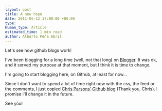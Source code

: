 ```yaml
---
layout: post
title: A new hope
date: 2011-06-12 17:00:00 +00:00
type:
human_type: Article
estimated_time: 1 min read
author: Alberto Peña Abril
---
```

Let's see how github blogs work!

I've been blogging for a long time (well, not that long) on [Blogger](http://plagelao.blogspot.com). It was ok, and it served my purpose at that moment, but I think it is time to change.
<!--more-->

I'm going to start blogging here, on Github, at least for now...

Since I don't want to spend a lot of time right now with the css, the feed or the comments, I just copied [Chris Parsons' Github blog](https://github.com/chrismdp/chrismdp.github.com) (Thank you, Chris). I promise I'll change it in the future.

See you!
